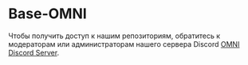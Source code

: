 # Base-OMNI

Чтобы получить доступ к нашим репозиториям, обратитесь к модераторам или администраторам нашего сервера Discord [OMNI Discord Server](https://discord.gg/TVcYbwv6).
